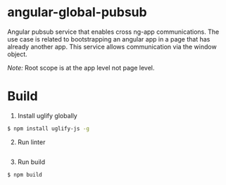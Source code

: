 # angular-global-pubsub

Angular pubsub service that enables cross ng-app communications.
The use case is related to bootstrapping an angular app in a page that has already another app.
This service allows communication via the window object.

*Note:* Root scope is at the app level not page level.

# Build

1. Install uglify globally

```bash
$ npm install uglify-js -g
```
2. Run linter
```
```

3. Run build

```
$ npm build
```
